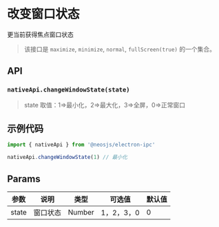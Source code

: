 # 改变窗口状态 <BadgeTip text="renderer" type="green"></BadgeTip>

更当前获得焦点窗口状态
> 该接口是 `maximize`, `minimize`, `normal`, `fullScreen(true)` 的一个集合。
## API
### `nativeApi.changeWindowState(state)`
> state 取值：1=>最小化，2=>最大化，3=>全屏，0=>正常窗口

### 
## 示例代码
```js
import { nativeApi } from '@neosjs/electron-ipc'

nativeApi.changeWindowState(1) // 最小化
```

## Params

| 参数  | 说明     | 类型   | 可选值     | 默认值 |
| ----- | -------- | ------ | ---------- | ------ |
| state | 窗口状态 | Number | 1，2，3，0 | 0      |

